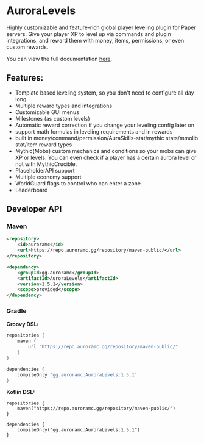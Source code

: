 # AuroraLevels

Highly customizable and feature-rich global player leveling plugin for Paper servers.
Give your player XP to level up via commands and plugin integrations, and reward them with money, items, permissions, 
or even custom rewards.

You can view the full documentation [here](https://docs.auroramc.gg/auroralevels).

## Features:
- Template based leveling system, so you don't need to configure all day long
- Multiple reward types and integrations
- Customizable GUI menus
- Milestones (as custom levels)
- Automatic reward correction if you change your leveling config later on
- support math formulas in leveling requirements and in rewards
- built in money/command/permission/AuraSkills-stat/mythic stats/mmolib stat/item reward types
- Mythic(Mobs) custom mechanics and conditions so your mobs can give XP or levels. You can even check if a player has a certain aurora level or not with MythicCrucible.
- PlaceholderAPI support
- Multiple economy support
- WorldGuard flags to control who can enter a zone
- Leaderboard


## Developer API

### Maven

```xml
<repository>
    <id>auroramc</id>
    <url>https://repo.auroramc.gg/repository/maven-public/</url>
</repository>
```

```xml
<dependency>
    <groupId>gg.auroramc</groupId>
    <artifactId>AuroraLevels</artifactId>
    <version>1.5.1</version>
    <scope>provided</scope>
</dependency>
```
### Gradle

**Groovy DSL:**
```gradle
repositories {
    maven {
        url "https://repo.auroramc.gg/repository/maven-public/"
    }
}

dependencies {
    compileOnly 'gg.auroramc:AuroraLevels:1.5.1'
}
```

**Kotlin DSL:**
```Gradle Kotlin DSL
repositories { 
    maven("https://repo.auroramc.gg/repository/maven-public/")
}

dependencies { 
    compileOnly("gg.auroramc:AuroraLevels:1.5.1")
}
```